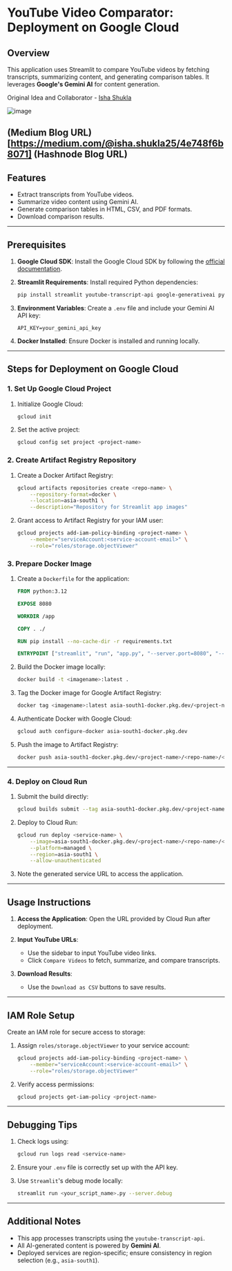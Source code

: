 # YouTube Video Comparator: Deployment on Google Cloud

## Overview
This application uses Streamlit to compare YouTube videos by fetching transcripts, summarizing content, and generating comparison tables. It leverages **Google's Gemini AI** for content generation.

Original Idea and Collaborator - [Isha Shukla](https://github.com/isha1225)

![image](https://github.com/user-attachments/assets/2dace121-001f-4186-ab43-69a4d4a97b13)

(Medium Blog URL)[https://medium.com/@isha.shukla25/4e748f6b8071]
(Hashnode Blog URL)
---

## Features
- Extract transcripts from YouTube videos.
- Summarize video content using Gemini AI.
- Generate comparison tables in HTML, CSV, and PDF formats.
- Download comparison results.

---

## Prerequisites

1. **Google Cloud SDK**:
   Install the Google Cloud SDK by following the [official documentation](https://cloud.google.com/sdk/docs/install).

2. **Streamlit Requirements**:
   Install required Python dependencies:
   ```bash
   pip install streamlit youtube-transcript-api google-generativeai python-dotenv
   ```

3. **Environment Variables**:
   Create a `.env` file and include your Gemini AI API key:
   ```env
   API_KEY=your_gemini_api_key
   ```

4. **Docker Installed**:
   Ensure Docker is installed and running locally.

---

## Steps for Deployment on Google Cloud

### 1. **Set Up Google Cloud Project**

1. Initialize Google Cloud:
   ```bash
   gcloud init
   ```
2. Set the active project:
   ```bash
   gcloud config set project <project-name>
   ```

### 2. **Create Artifact Registry Repository**

1. Create a Docker Artifact Registry:
   ```bash
   gcloud artifacts repositories create <repo-name> \
       --repository-format=docker \
       --location=asia-south1 \
       --description="Repository for Streamlit app images"
   ```
2. Grant access to Artifact Registry for your IAM user:
   ```bash
   gcloud projects add-iam-policy-binding <project-name> \
       --member="serviceAccount:<service-account-email>" \
       --role="roles/storage.objectViewer"
   ```

### 3. **Prepare Docker Image**

1. Create a `Dockerfile` for the application:
   ```dockerfile
   FROM python:3.12

   EXPOSE 8080

   WORKDIR /app

   COPY . ./

   RUN pip install --no-cache-dir -r requirements.txt

   ENTRYPOINT ["streamlit", "run", "app.py", "--server.port=8080", "--server.address=0.0.0.0"]
   ```

2. Build the Docker image locally:
   ```bash
   docker build -t <imagename>:latest .
   ```

3. Tag the Docker image for Google Artifact Registry:
   ```bash
   docker tag <imagename>:latest asia-south1-docker.pkg.dev/<project-name>/<repo-name>/<imagename>:latest
   ```

4. Authenticate Docker with Google Cloud:
   ```bash
   gcloud auth configure-docker asia-south1-docker.pkg.dev
   ```

5. Push the image to Artifact Registry:
   ```bash
   docker push asia-south1-docker.pkg.dev/<project-name>/<repo-name>/<imagename>:latest
   ```

---

### 4. **Deploy on Cloud Run**

1. Submit the build directly:
   ```bash
   gcloud builds submit --tag asia-south1-docker.pkg.dev/<project-name>/<repo-name>/<imagename>:latest
   ```

2. Deploy to Cloud Run:
   ```bash
   gcloud run deploy <service-name> \
       --image=asia-south1-docker.pkg.dev/<project-name>/<repo-name>/<imagename>:latest \
       --platform=managed \
       --region=asia-south1 \
       --allow-unauthenticated
   ```

3. Note the generated service URL to access the application.

---

## Usage Instructions

1. **Access the Application**:
   Open the URL provided by Cloud Run after deployment.

2. **Input YouTube URLs**:
   - Use the sidebar to input YouTube video links.
   - Click `Compare Videos` to fetch, summarize, and compare transcripts.

3. **Download Results**:
   - Use the `Download as CSV` buttons to save results.

---

## IAM Role Setup

Create an IAM role for secure access to storage:

1. Assign `roles/storage.objectViewer` to your service account:
   ```bash
   gcloud projects add-iam-policy-binding <project-name> \
       --member="serviceAccount:<service-account-email>" \
       --role="roles/storage.objectViewer"
   ```

2. Verify access permissions:
   ```bash
   gcloud projects get-iam-policy <project-name>
   ```

---

## Debugging Tips

1. Check logs using:
   ```bash
   gcloud run logs read <service-name>
   ```

2. Ensure your `.env` file is correctly set up with the API key.

3. Use `Streamlit`'s debug mode locally:
   ```bash
   streamlit run <your_script_name>.py --server.debug
   ```

---

## Additional Notes

- This app processes transcripts using the `youtube-transcript-api`.
- All AI-generated content is powered by **Gemini AI**.
- Deployed services are region-specific; ensure consistency in region selection (e.g., `asia-south1`).

